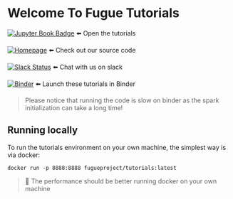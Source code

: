 # Welcome To Fugue Tutorials

[![Jupyter Book Badge](https://jupyterbook.org/badge.svg)](https://fugue-tutorials.readthedocs.io/) ⬅️ Open the tutorials

[![Homepage](https://img.shields.io/badge/fugue-source--code-red?logo=github)](https://github.com/fugue-project/fugue) ⬅️ Check out our source code

[![Slack Status](https://img.shields.io/badge/slack-join_chat-white.svg?logo=slack&style=social)](https://join.slack.com/t/fugue-project/shared_invite/zt-jl0pcahu-KdlSOgi~fP50TZWmNxdWYQ) ⬅️ Chat with us on slack

[![Binder](https://mybinder.org/badge_logo.svg)](https://mybinder.org/v2/gh/fugue-project/tutorials/master) ⬅️  Launch these tutorials in Binder

> Please notice that running the code is slow on binder as the spark initialization can take a long time!

## Running locally

To run the tutorials environment on your own machine, the simplest way is via docker:

```
docker run -p 8888:8888 fugueproject/tutorials:latest
```

> 🚀 The performance should be better running docker on your own machine
